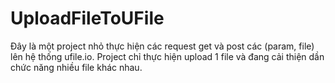 # UploadFileToUFile

Đây là một project nhỏ thực hiện các request get và post các (param, file) lên hệ thống ufile.io.
Project chỉ thực hiện upload 1 file và đang cải thiện dần chức năng nhiều file khác nhau.
